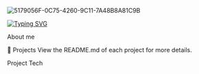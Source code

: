 ![5179056F-0C75-4260-9C11-7A48B8A81C9B](https://github.com/INFINITYX00/INFINITYX00/assets/145766101/3d7b6510-47e2-4df3-b32e-b5d85b66eebe)

[![Typing SVG](https://readme-typing-svg.demolab.com/?lines=Hello,+I'm+Stephen+🚀;Full+Stack+Web+Developer+💻)](https://git.io/typing-svg)


 About me 






📂 Projects
View the README.md of each project for more details.


Project			 Tech
